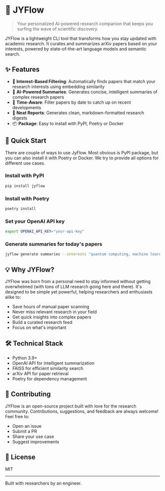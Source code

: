 # 🌊 JYFlow

> Your personalized AI-powered research companion that keeps you surfing the wave of scientific discovery.

JYFlow is a lightweight CLI tool that transforms how you stay updated with academic research. It curates and summarizes arXiv papers based on your interests, powered by state-of-the-art language models and semantic search.

## ✨ Features

- 🎯 **Interest-Based Filtering**: Automatically finds papers that match your research interests using embedding similarity
- 🤖 **AI-Powered Summaries**: Generates concise, intelligent summaries of complex research papers
- 📅 **Time-Aware**: Filter papers by date to catch up on recent developments
- 🎨 **Neat Reports**: Generates clean, markdown-formatted research digests
- 📦 **Package**: Easy to install with PyPI, Poetry or Docker

## 🚀 Quick Start

There are couple of ways to use JyFlow. Most obvious is PyPI package, but you can also install it with Poetry or Docker. We try to provide all options for different use cases.

### Install with PyPI

```bash
pip install jyflow
```

### Install with Poetry

```bash
poetry install
```

### Set your OpenAI API key

```bash
export OPENAI_API_KEY="your-api-key"
```

### Generate summaries for today's papers

```bash
jyflow generate summaries --interests "quantum computing, machine learning" --k 10
```


## 💡 Why JYFlow?

JYFlow was born from a personal need to stay informed without getting overwhelmed (with tons of LLM research going here and there). It's designed to be simple yet powerful, helping researchers and enthusiasts alike to:

- Save hours of manual paper scanning
- Never miss relevant research in your field
- Get quick insights into complex papers
- Build a curated research feed
- Focus on what's important

## 🛠 Technical Stack

- Python 3.9+
- OpenAI API for intelligent summarization
- FAISS for efficient similarity search
- arXiv API for paper retrieval
- Poetry for dependency management

## 🤝 Contributing

JYFlow is an open-source project built with love for the research community. Contributions, suggestions, and feedback are always welcome! Feel free to:

- Open an issue
- Submit a PR
- Share your use case
- Suggest improvements

## 📝 License

MIT

---

Built with researchers by an engineer.
